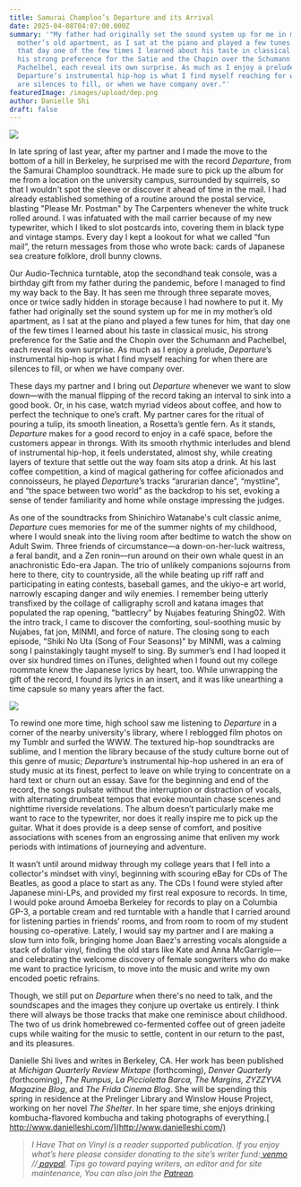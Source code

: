 ```yaml
---
title: Samurai Champloo’s Departure and its Arrival
date: 2025-04-08T04:07:00.000Z
summary: '"My father had originally set the sound system up for me in my
  mother’s old apartment, as I sat at the piano and played a few tunes for him,
  that day one of the few times I learned about his taste in classical music,
  his strong preference for the Satie and the Chopin over the Schumann and
  Pachelbel, each reveal its own surprise. As much as I enjoy a prelude,
  Departure’s instrumental hip-hop is what I find myself reaching for when there
  are silences to fill, or when we have company over."'
featuredImage: /images/upload/dep.png
author: Danielle Shi
draft: false
---
```

![](/images/upload/dep.png)

In late spring of last year, after my partner and I made the move to the bottom of a hill in Berkeley, he surprised me with the record *Departure*, from the Samurai Champloo soundtrack. He made sure to pick up the album for me from a location on the university campus, surrounded by squirrels, so that I wouldn't spot the sleeve or discover it ahead of time in the mail. I had already established something of a routine around the postal service, blasting "Please Mr. Postman" by The Carpenters whenever the white truck rolled around. I was infatuated with the mail carrier because of my new typewriter, which I liked to slot postcards into, covering them in black type and vintage stamps. Every day I kept a lookout for what we called “fun mail”, the return messages from those who wrote back: cards of Japanese sea creature folklore, droll bunny clowns. 

Our Audio-Technica turntable, atop the secondhand teak console, was a birthday gift from my father during the pandemic, before I managed to find my way back to the Bay. It has seen me through three separate moves, once or twice sadly hidden in storage because I had nowhere to put it. My father had originally set the sound system up for me in my mother’s old apartment, as I sat at the piano and played a few tunes for him, that day one of the few times I learned about his taste in classical music, his strong preference for the Satie and the Chopin over the Schumann and Pachelbel, each reveal its own surprise. As much as I enjoy a prelude, *Departure*’s instrumental hip-hop is what I find myself reaching for when there are silences to fill, or when we have company over.

These days my partner and I bring out *Departure* whenever we want to slow down—with the manual flipping of the record taking an interval to sink into a good book. Or, in his case, watch myriad videos about coffee, and how to perfect the technique to one’s craft. My partner cares for the ritual of pouring a tulip, its smooth lineation, a Rosetta’s gentle fern. As it stands, *Departure* makes for a good record to enjoy in a café space, before the customers appear in throngs. With its smooth rhythmic interludes and blend of instrumental hip-hop, it feels understated, almost shy, while creating layers of texture that settle out the way foam sits atop a drink. At his last coffee competition, a kind of magical gathering for coffee aficionados and connoisseurs, he played *Departure*’s tracks “arurarian dance”, “mystline”, and “the space between two world” as the backdrop to his set, evoking a sense of tender familiarity and home while onstage impressing the judges.

As one of the soundtracks from Shinichiro Watanabe's cult classic anime, *Departure* cues memories for me of the summer nights of my childhood, where I would sneak into the living room after bedtime to watch the show on Adult Swim. Three friends of circumstance—a down-on-her-luck waitress, a feral bandit, and a Zen ronin—run around on their own whale quest in an anachronistic Edo-era Japan. The trio of unlikely companions sojourns from here to there, city to countryside, all the while beating up riff raff and participating in eating contests, baseball games, and the ukiyo-e art world, narrowly escaping danger and wily enemies. I remember being utterly transfixed by the collage of calligraphy scroll and katana images that populated the rap opening, "battlecry” by Nujabes featuring Shing02. With the intro track, I came to discover the comforting, soul-soothing music by Nujabes, fat jon, MINMI, and force of nature. The closing song to each episode, "Shiki No Uta (Song of Four Seasons)" by MINMI, was a calming song I painstakingly taught myself to sing. By summer’s end I had looped it over six hundred times on iTunes, delighted when I found out my college roommate knew the Japanese lyrics by heart, too. While unwrapping the gift of the record, I found its lyrics in an insert, and it was like unearthing a time capsule so many years after the fact.

![](/images/upload/53799424630_71c8325b3b_c-1-.jpg)

To rewind one more time, high school saw me listening to *Departure* in a corner of the nearby university's library, where I reblogged film photos on my Tumblr and surfed the WWW. The textured hip-hop soundtracks are sublime, and I mention the library because of the study culture borne out of this genre of music; *Departure*’s instrumental hip-hop ushered in an era of study music at its finest, perfect to leave on while trying to concentrate on a hard text or churn out an essay. Save for the beginning and end of the record, the songs pulsate without the interruption or distraction of vocals, with alternating drumbeat tempos that evoke mountain chase scenes and nighttime riverside revelations. The album doesn’t particularly make me want to race to the typewriter, nor does it really inspire me to pick up the guitar. What it does provide is a deep sense of comfort, and positive associations with scenes from an engrossing anime that enliven my work periods with intimations of journeying and adventure.

It wasn’t until around midway through my college years that I fell into a collector's mindset with vinyl, beginning with scouring eBay for CDs of The Beatles, as good a place to start as any. The CDs I found were styled after Japanese mini-LPs, and provided my first real exposure to records. In time, I would poke around Amoeba Berkeley for records to play on a Columbia GP-3, a portable cream and red turntable with a handle that I carried around for listening parties in friends’ rooms, and from room to room of my student housing co-operative. Lately, I would say my partner and I are making a slow turn into folk, bringing home Joan Baez's arresting vocals alongside a stack of dollar vinyl, finding the old stars like Kate and Anna McGarrigle—and celebrating the welcome discovery of female songwriters who do make me want to practice lyricism, to move into the music and write my own encoded poetic refrains. 

Though, we still put on *Departure* when there's no need to talk, and the soundscapes and the images they conjure up overtake us entirely. I think there will always be those tracks that make one reminisce about childhood. The two of us drink homebrewed co-fermented coffee out of green jadeite cups while waiting for the music to settle, content in our return to the past, and its pleasures.

Danielle Shi lives and writes in Berkeley, CA. Her work has been published at *Michigan Quarterly Review Mixtape* (forthcoming), *Denver Quarterly* (forthcoming), *The Rumpus, La Piccioletta Barca, The Margins, ZYZZYVA Magazine Blog*, and *The Frida Cinema Blog*. She will be spending this spring in residence at the Prelinger Library and Winslow House Project, working on her novel *The Shelter*. In her spare time, she enjoys drinking kombucha-flavored kombucha and taking photographs of everything.[ http://www.danielleshi.com/](http://www.danielleshi.com/)

> [](http://www.danielleshi.com/)*I Have That on Vinyl is a reader supported publication. If you enjoy what’s here please consider donating to the site’s writer fund:[ venmo](https://account.venmo.com/u/Michele-Catalano2659) //[ paypal](https://www.paypal.com/paypalme/goingitaloneny?country.x=US&locale.x=en_US)*. *Tips go toward paying writers, an editor and for site maintenance, You can also join the [Patreon](https://www.patreon.com/c/IHaveThatonVinyl).*
